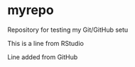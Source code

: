 # myrepo

Repository for testing my Git/GitHub setu

This is a line from RStudio

Line added from GitHub
